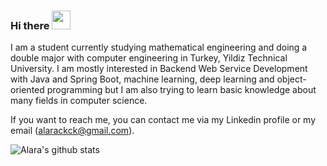 ### Hi there <img src="https://raw.githubusercontent.com/MartinHeinz/MartinHeinz/master/wave.gif" width="30px">

I am a student currently studying mathematical engineering and doing a double major with computer engineering in Turkey, Yildiz Technical University. I am mostly interested in Backend Web Service Development with Java and Spring Boot, machine learning, deep learning and object-oriented programming but I am also trying to learn basic knowledge about many fields in computer science. 

If you want to reach me, you can contact me via my Linkedin profile or my email (alarackck@gmail.com). 

![Alara's github stats](https://github-readme-stats.vercel.app/api?username=alarahergun&show_icons=true&title_color=fff&icon_color=79ff97&text_color=9f9f9f&bg_color=151515)

      
